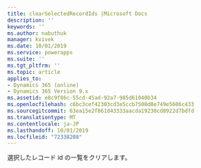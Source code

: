 ```yaml
---
title: clearSelectedRecordIds |Microsoft Docs
description: ''
keywords: ''
ms.author: nabuthuk
manager: kvivek
ms.date: 10/01/2019
ms.service: powerapps
ms.suite: ''
ms.tgt_pltfrm: ''
ms.topic: article
applies_to:
- Dynamics 365 (online)
- Dynamics 365 Version 9.x
ms.assetid: e8c9f86c-55cd-45ad-92a7-985d61040b34
ms.openlocfilehash: c6bc3cef42303cd3e5ccb7500d0e749e5606c433
ms.sourcegitcommit: 63ea15e2f861d43333aacda19230cd8922d7bdfd
ms.translationtype: MT
ms.contentlocale: ja-JP
ms.lasthandoff: 10/01/2019
ms.locfileid: "72338208"
---
```

選択したレコード id の一覧をクリアします。
